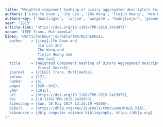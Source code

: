 ```yaml
---
title: "Weighted component hashing of binary aggregated descriptors for fast visual search"
authors: ['Ling-Yu Duan', 'Jie Lin', 'Zhe Wang', 'Tiejun Huang', 'Wen Gao 0001']
authors-key: ['duanlingyu', 'linjie', 'wangzhe', 'huangtiejun', 'gaowen']
year: "2015"
article-link: "https://doi.org/10.1109/TMM.2015.2419973"
venue: "IEEE Trans. Multimedia"
bibex: "@article{DBLP:journals/tmm/DuanLWHG15,
  author    = {Ling{-}Yu Duan and
               Jie Lin and
               Zhe Wang and
               Tiejun Huang and
               Wen Gao},
  title     = {Weighted Component Hashing of Binary Aggregated Descriptors for Fast
               Visual Search},
  journal   = {{IEEE} Trans. Multimedia},
  volume    = {17},
  number    = {6},
  pages     = {828--842},
  year      = {2015},
  url       = {https://doi.org/10.1109/TMM.2015.2419973},
  doi       = {10.1109/TMM.2015.2419973},
  timestamp = {Sun, 28 May 2017 13:24:19 +0200},
  biburl    = {https://dblp.org/rec/journals/tmm/DuanLWHG15.bib},
  bibsource = {dblp computer science bibliography, https://dblp.org}
}"
---
```

